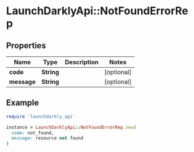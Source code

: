 # LaunchDarklyApi::NotFoundErrorRep

## Properties

| Name | Type | Description | Notes |
| ---- | ---- | ----------- | ----- |
| **code** | **String** |  | [optional] |
| **message** | **String** |  | [optional] |

## Example

```ruby
require 'launchdarkly_api'

instance = LaunchDarklyApi::NotFoundErrorRep.new(
  code: not_found,
  message: resource not found
)
```

